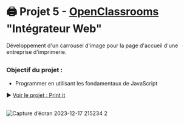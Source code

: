 # 🖨️ Projet 5 - [OpenClassrooms](https://openclassrooms.com/fr/) "Intégrateur Web"
Développement d'un carrousel d'image pour la page d'accueil d'une entreprise d'imprimerie.

##
### Objectif du projet : 
- Programmer en utilisant les fondamentaux de JavaScript

▶ [Voir le projet : Print it](https://skies-land.github.io/Projet_5_OpenClassrooms_-_Print_it/) </br> </br>

![Capture d’écran 2023-12-17 215234 2](https://github.com/Skies-Land/Projet_5_OpenClassrooms_-_Print_it/assets/146822518/32d3a81c-f811-43b1-bda0-bb4561ab6942)
